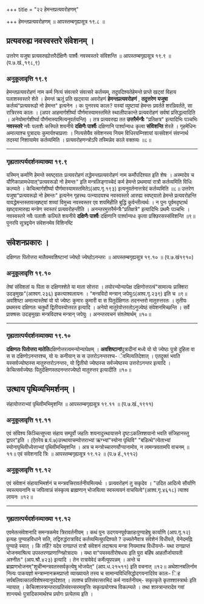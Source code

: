 +++
title = "२२ हेमन्तप्रत्यवरोहणम्"

+++
हेमन्तप्रत्यवरोहणम् ॥ आपस्तम्बगृह्यसूत्र १९.८ ॥
## प्रत्यवरुह्य नवस्वस्तरे संवेशनम् ।
उत्तरेण यजुषा प्रत्यवरुह्योत्तरैर्दक्षिणैः पार्श्वैः नवस्वस्तरे संविशन्ति ॥ आपस्तम्बगृह्यसूत्र १९.९ ॥
(प.७.खं.,१९८,९)

### अनुकूलावृत्ति १९.९
हेमन्तप्रत्यवरोहणं नाम कर्म नित्यं संवत्सरे संवत्सरे कर्तव्यम्, तदुपदिश्यतेहेमन्ते प्राप्ते खट्वां विहाय पलाशस्वस्तरे शेते ।
हेमन्तं ऋतुं प्रति खट्वाया अवरोहणं **हेमन्तप्रत्यवरोहणं** , **तदुत्तरेण यजुषा** कर्तव्यं"प्रत्यवरूढो नो हेमन्त" इत्यनेन ।
कः पुनरस्य कालः? यस्यां व्युष्टायां हेमन्तः प्रवर्तते शरन्निवर्तते, सा रात्रिरस्य कालः ।
(अपर आहमार्गशीर्ष्या पौर्णमास्यामस्तमिते स्थालीपाकान्ते प्रत्यवरोहणं सर्वषां प्रसिद्धत्वादिति ।
अनेयोमार्गशीर्ष्या पौर्णमास्यामित्यनुवर्तयन्ति) ।
तत्र प्रत्यवरुह्य तत **उत्तरैर्मन्त्रैः** "प्रतिक्षत्र" इत्यादिभिः पञ्चभिः **नवस्स्तरे** नवैः पलाशैः कस्पिते शयनीये **दक्षिणैः पार्श्वैः** दक्षिणानि पार्श्वान्यधः कृत्वा **संविशन्ति** शेरते ।
गृहमेधिनः अमात्याश्च पुत्रादयः कुमार्यश्चाप्रत्ताः ।
नित्यसेयैव संवेशनस्य नियम विधिरयम्निशायां यत्संवेशनं संवप्नार्थ तदस्यां निशायामेव कर्तव्यमिति ।
प्रत्यवरोहणन्त्रोऽपि तस्मिन्नेव काले वक्तव्यः ॥८॥
________________________
### गृह्यतात्पर्यदर्शनव्याख्या १९.९
यस्मिन् कर्माणि हेमन्ते स्वष्ट्वातः प्रत्यवरोहणं तद्धेमन्तप्रत्यवरोहणं नाम कर्मोपदिश्यत इति शेषः ।
अस्मादेव च यौगिकान्नामधेयात्"प्रत्यवरूडो नो हेमन्तः" इति मन्त्रलिङ्गाच्चेदं कर्म हेमन्ते प्रथमायां रात्रौ कर्तव्यमिति विधिः कल्प्यते ।
केचित्मार्गशीर्ष्या पौर्णमास्यामस्तमितेऽ(आप.गृ.१९३) इत्यनुवर्तनात्तत्रेदं कर्तव्यमिति ॥८॥
उत्तरेण यजुषा"प्रत्यवरूढो नो हेमन्तः" इत्यनेन गृहस्थः पत्न्यादयश्च नवस्वस्तरे आरुह्य स्वष्ट्वातो हेमन्ते प्रत्यवरोहन्ति यावद्धेमन्तस्तावत्खष्ट्वां शय्यां विमुच्य नवस्वस्तर एव शयमिहीति बुद्धिं कुर्वन्तीत्यर्थः ।
न पुनः पूर्वमदृष्टार्थ खष्ट्वामारुह्य मन्त्रेण स्वस्तरं प्रत्यवरोहन्तीति ।
अनन्तरमुत्तरैर्मन्त्रैः"प्रतिक्षत्रे" इत्यादिभिः प्रथमैः पञ्चभिः ।
नवस्वस्तरे नवैः पलाशैः कल्पिते शयनीये **दक्षिणैः पार्श्वैः** 
दक्षिणानि पार्श्वान्यधः कृत्वा प्रक्छिरसस्संविशन्ति ॥९॥
पुनरपि सूत्रद्वयेन संवेशनमेव विशिनष्टि
## संवेशनप्रकारः ।
दक्षिणतः पितोत्तरा मातैवमवशिष्टानां ज्येष्ठो ज्येष्ठोऽनन्तरः ॥ आपस्तम्बगृह्यसूत्र १९.१० ॥
(प.७.खं१९१०)

### अनुकूलावृत्ति १९.१०
तेषां संविशतां यः पिता स दक्षिणश्शेते या माता सोत्तरा ।
तयोरन्योन्यापेक्ष दक्षिणोत्तरत्वं"सामात्यः प्राक्शिरा उदङ्मुखः"(आश्वग.२३६) इकत्याश्वलायनः ।
"मन्त्रविदो मन्त्रान् जपेयुःऽ(अश्व.गृ.२३९) इति च ॥९॥
अवशिष्टा अमात्यास्तेषां यो यो ज्येष्टः कुमारः कुमारी वा स पितुर्दक्षिणतः तदनन्तरो मातुरुत्तरतः ।
तृतीयः प्रथमस्य दक्षिणतः चतुर्थो द्वितीयस्योत्तरत इत्यादि ।
अनेयो मातुरेवोत्तरतोऽनुज्येष्ठं संवेशनमिच्छन्ति ।
सर्वे प्राक्श्रसः उदङ्मुखाः मन्त्रविदश्च मन्त्रान् जपेयुः ।
अनन्तरवचनं संश्लेषार्थम् ॥१०॥
________________________
### गृह्यतात्पर्यदर्शनव्याख्या १९.१०
**दक्षिणतः पितोत्तरा मातेति**दक्षिणोत्तरत्वमन्योन्यापेक्षम् ।
**अवशिष्टानां**पुत्रादीनां मध्ये यो यो ज्येष्ठः पुत्रो दुहिता वा स स दक्षिणोऽनन्तरश्च, यो यः कनीयान् स स उत्तरोऽनन्तरश्च- ेवमित्यतिदेशात् ।
एतदुक्तं भवति यस्सर्वज्योष्ठस्स मातुरुत्तरोऽनन्तरः, यो द्वितीयो ज्येष्ठस्स सर्वज्येष्ठस्य उत्तरोऽनन्तर इत्यादि ।
केचित्सर्वज्येष्ठः पितुर्दक्षिणस्तदनन्तरज्येष्ठो मातुरुत्तर इत्यादीति ॥१०॥
## उत्थाय पृथिव्यभिमर्शनम् ।
संहायोत्तराभ्यां पृथिवीमभिमृशन्ति  ॥ आपस्तम्बगृह्यसूत्र १९.११ ॥
(प.७.खं.,१९११)

### अनुकूलावृत्ति १९.११
एवं संविश्य किञ्चित्सुप्त्वा संहाय सम्पूर्वो जहतिः शयनादुत्त्थायासने दृष्टःऽकलिश्शयानो भवति संजिहानस्तु द्वापर"इति ।
(ऐतरेय ब्र.पं.७)उत्त्थायाचम्योत्तराभ्यां ऋग्भ्यां"स्योना पृथिवि" "बडित्थे"त्येताभ्यां स्योनापृथिवीध्येत्ताभ्यां पृथिवीमभिमृशन्ति ।
अत्र च मन्त्रोच्चारणर्योग्यानामोव, न त्वमन्त्रवतामपि वाचनम् ॥११॥
एवं संवेशनादि त्रिः ॥ आपस्तम्बगृह्यसूत्र १९.१२ ॥
(प.७ हं.,१९१२)

### अनुकूलावृत्ति १९.१२
एवं संवेशनं संहायाभिमर्शनं च मन्त्रवत्त्रिरावर्तनीयमित्यर्थः ।
प्रत्यवरोहणं तु सकृदेव ।
"उदित आदित्ये सौर्याणि स्वस्त्ययनानि च जपित्वान्नं संस्कृत्य ब्राह्मणान् भोजयित्वा स्वस्त्ययनं वाचयित्वे"(आश्व.गृ.४६१८) त्याश्व लायनः ॥१२॥
________________________
### गृह्यतात्पर्यदर्शनव्याख्या १९.१२
एवमेतत्संवेशनादि समन्त्रकमेव त्रिरावर्तनीयम् ।
कथं पुनः उदगयनपूर्वपक्षाहःपुण्याहेषु कार्याणि (आप.गृ.१२) इत्यहः पुण्याहविधाने सति, तद्विरुद्धंरात्राविदं कर्तव्यमित्युपदिश्यते ? उच्यतेनैवात्र संवेशेनं विधीयते, येनेदमह्नि पुण्याहे स्यात् ।
किं तर्हि? यदेव रागप्राप्तं रात्रौ संवेशनं तदाश्रत्य मन्त्रा नियमाश्च विधीयन्ते- यथा रागप्राप्तं भोजनमाश्रित्य उपस्तरणप्राणाग्निहोत्रादयः ।
यथा वा"पयस्वतीरोषधयः इति पुरा बर्हिष आहर्तोर्जायापती अश्नीतः" (आप.श्रौ.४२३) इत्यादि ।
तेन रात्रावेवेदं कर्मेत्युपपन्नम् ।
अन्ते च ब्राह्मणभोजनम्"शुचीन्मन्त्रवतस्सर्वकृत्येषु भोजयेत्" (आप.ध.२१५११) इति वचनात् ॥१२॥
अथेशानबलिर्नाम नित्यः पाकयज्ञो मन्त्राम्नानक्रमप्राप्तो व्याख्यायते तस्य च सामान्यविधिसिद्धोदगयनादिरेव कालः- िह सर्पबलिवत्कालविशेषस्यानुपदेशात् ।
ततश्च प्रतिसंवत्सरमिदं कर्म नावर्तनीयम्- सकृत्कृते कृतश्शास्त्रार्थः इति न्यायात् ।
केचित्शास्त्रान्तरात्प्रतिसंवत्त्सरमावृत्तिः सकृत्प्रयोगश्च विकल्प्यते ।
तथा शास्त्रान्तरादेव गवां शान्त्यर्थः पुत्रादिकामार्थश्च प्रयोगः प्रत्येतव्य इति ।